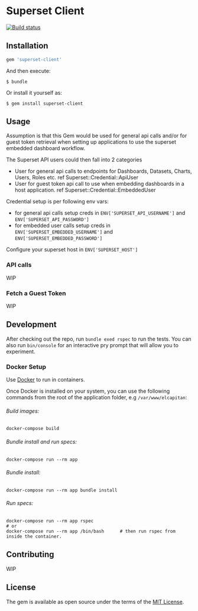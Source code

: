 # Superset Client

[![Build status](https://badge.buildkite.com/fc7ee4a03e119a5d859472865fc0bdc9a6e46d51b7f5b8cd62.svg)](https://buildkite.com/jobready/superset-client)

## Installation

```ruby
gem 'superset-client'
```

And then execute:

    $ bundle

Or install it yourself as:

    $ gem install superset-client


## Usage

Assumption is that this Gem would be used for general api calls and/or for guest token retrieval when setting up applications to use the superset embedded dashboard workflow.

The Superset API users could then fall into 2 categories
- User for general api calls to endpoints for Dashboards, Datasets, Charts, Users, Roles etc.  ref Superset::Credential::ApiUser
- User for guest token api call to use when embedding dashboards in a host application. ref  Superset::Credential::EmbeddedUser

Credential setup is per following env vars:
- for general api calls setup creds in  `ENV['SUPERSET_API_USERNAME']` and `ENV['SUPERSET_API_PASSWORD']`
- for embedded user calls setup creds in `ENV['SUPERSET_EMBEDDED_USERNAME']` and `ENV['SUPERSET_EMBEDDED_PASSWORD']`

Configure your superset host in `ENV['SUPERSET_HOST']`

### API calls

WIP

### Fetch a Guest Token

WIP

## Development

After checking out the repo, run `bundle exed rspec` to run the tests. You can also run `bin/console` for an interactive pry prompt that will allow you to experiment.

### Docker Setup

Use [Docker](https://docs.docker.com/docker-for-mac/install/) to run in containers.

Once Docker is installed on your system, you can use the following commands from the root of the application folder, e.g `/var/www/elcapitan`:

###### Build images:

`docker-compose build`

###### Bundle install and run specs:

`docker-compose run --rm app`

###### Bundle install:

`docker-compose run --rm app bundle install`

###### Run specs:

```
docker-compose run --rm app rspec
# or
docker-compose run --rm app /bin/bash      # then run rspec from inside the container.
```

## Contributing

WIP

## License

The gem is available as open source under the terms of the [MIT License](https://opensource.org/licenses/MIT).
